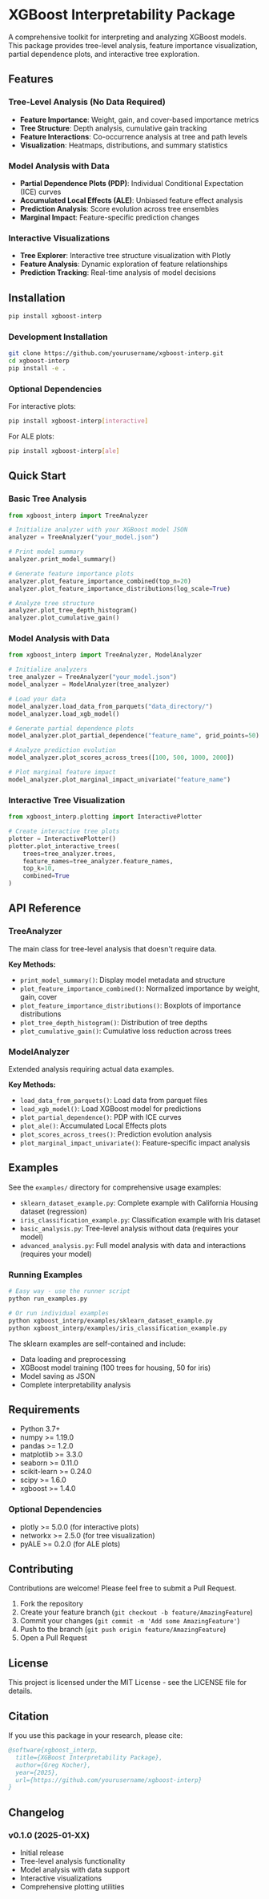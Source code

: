 # XGBoost Interpretability Package

A comprehensive toolkit for interpreting and analyzing XGBoost models. This package provides tree-level analysis, feature importance visualization, partial dependence plots, and interactive tree exploration.

## Features

### Tree-Level Analysis (No Data Required)
- **Feature Importance**: Weight, gain, and cover-based importance metrics
- **Tree Structure**: Depth analysis, cumulative gain tracking
- **Feature Interactions**: Co-occurrence analysis at tree and path levels
- **Visualization**: Heatmaps, distributions, and summary statistics

### Model Analysis with Data
- **Partial Dependence Plots (PDP)**: Individual Conditional Expectation (ICE) curves
- **Accumulated Local Effects (ALE)**: Unbiased feature effect analysis
- **Prediction Analysis**: Score evolution across tree ensembles
- **Marginal Impact**: Feature-specific prediction changes

### Interactive Visualizations
- **Tree Explorer**: Interactive tree structure visualization with Plotly
- **Feature Analysis**: Dynamic exploration of feature relationships
- **Prediction Tracking**: Real-time analysis of model decisions

## Installation

```bash
pip install xgboost-interp
```

### Development Installation

```bash
git clone https://github.com/yourusername/xgboost-interp.git
cd xgboost-interp
pip install -e .
```

### Optional Dependencies

For interactive plots:
```bash
pip install xgboost-interp[interactive]
```

For ALE plots:
```bash
pip install xgboost-interp[ale]
```

## Quick Start

### Basic Tree Analysis

```python
from xgboost_interp import TreeAnalyzer

# Initialize analyzer with your XGBoost model JSON
analyzer = TreeAnalyzer("your_model.json")

# Print model summary
analyzer.print_model_summary()

# Generate feature importance plots
analyzer.plot_feature_importance_combined(top_n=20)
analyzer.plot_feature_importance_distributions(log_scale=True)

# Analyze tree structure
analyzer.plot_tree_depth_histogram()
analyzer.plot_cumulative_gain()
```

### Model Analysis with Data

```python
from xgboost_interp import TreeAnalyzer, ModelAnalyzer

# Initialize analyzers
tree_analyzer = TreeAnalyzer("your_model.json")
model_analyzer = ModelAnalyzer(tree_analyzer)

# Load your data
model_analyzer.load_data_from_parquets("data_directory/")
model_analyzer.load_xgb_model()

# Generate partial dependence plots
model_analyzer.plot_partial_dependence("feature_name", grid_points=50)

# Analyze prediction evolution
model_analyzer.plot_scores_across_trees([100, 500, 1000, 2000])

# Plot marginal feature impact
model_analyzer.plot_marginal_impact_univariate("feature_name")
```

### Interactive Tree Visualization

```python
from xgboost_interp.plotting import InteractivePlotter

# Create interactive tree plots
plotter = InteractivePlotter()
plotter.plot_interactive_trees(
    trees=tree_analyzer.trees,
    feature_names=tree_analyzer.feature_names,
    top_k=10,
    combined=True
)
```

## API Reference

### TreeAnalyzer

The main class for tree-level analysis that doesn't require data.

**Key Methods:**
- `print_model_summary()`: Display model metadata and structure
- `plot_feature_importance_combined()`: Normalized importance by weight, gain, cover
- `plot_feature_importance_distributions()`: Boxplots of importance distributions
- `plot_tree_depth_histogram()`: Distribution of tree depths
- `plot_cumulative_gain()`: Cumulative loss reduction across trees

### ModelAnalyzer

Extended analysis requiring actual data examples.

**Key Methods:**
- `load_data_from_parquets()`: Load data from parquet files
- `load_xgb_model()`: Load XGBoost model for predictions
- `plot_partial_dependence()`: PDP with ICE curves
- `plot_ale()`: Accumulated Local Effects plots
- `plot_scores_across_trees()`: Prediction evolution analysis
- `plot_marginal_impact_univariate()`: Feature-specific impact analysis

## Examples

See the `examples/` directory for comprehensive usage examples:

- `sklearn_dataset_example.py`: Complete example with California Housing dataset (regression)
- `iris_classification_example.py`: Classification example with Iris dataset  
- `basic_analysis.py`: Tree-level analysis without data (requires your model)
- `advanced_analysis.py`: Full model analysis with data and interactions (requires your model)

### Running Examples

```bash
# Easy way - use the runner script
python run_examples.py

# Or run individual examples
python xgboost_interp/examples/sklearn_dataset_example.py
python xgboost_interp/examples/iris_classification_example.py
```

The sklearn examples are self-contained and include:
- Data loading and preprocessing
- XGBoost model training (100 trees for housing, 50 for iris)
- Model saving as JSON
- Complete interpretability analysis

## Requirements

- Python 3.7+
- numpy >= 1.19.0
- pandas >= 1.2.0
- matplotlib >= 3.3.0
- seaborn >= 0.11.0
- scikit-learn >= 0.24.0
- scipy >= 1.6.0
- xgboost >= 1.4.0

### Optional Dependencies
- plotly >= 5.0.0 (for interactive plots)
- networkx >= 2.5.0 (for tree visualization)
- pyALE >= 0.2.0 (for ALE plots)

## Contributing

Contributions are welcome! Please feel free to submit a Pull Request.

1. Fork the repository
2. Create your feature branch (`git checkout -b feature/AmazingFeature`)
3. Commit your changes (`git commit -m 'Add some AmazingFeature'`)
4. Push to the branch (`git push origin feature/AmazingFeature`)
5. Open a Pull Request

## License

This project is licensed under the MIT License - see the LICENSE file for details.

## Citation

If you use this package in your research, please cite:

```bibtex
@software{xgboost_interp,
  title={XGBoost Interpretability Package},
  author={Greg Kocher},
  year={2025},
  url={https://github.com/yourusername/xgboost-interp}
}
```

## Changelog

### v0.1.0 (2025-01-XX)
- Initial release
- Tree-level analysis functionality
- Model analysis with data support
- Interactive visualizations
- Comprehensive plotting utilities
